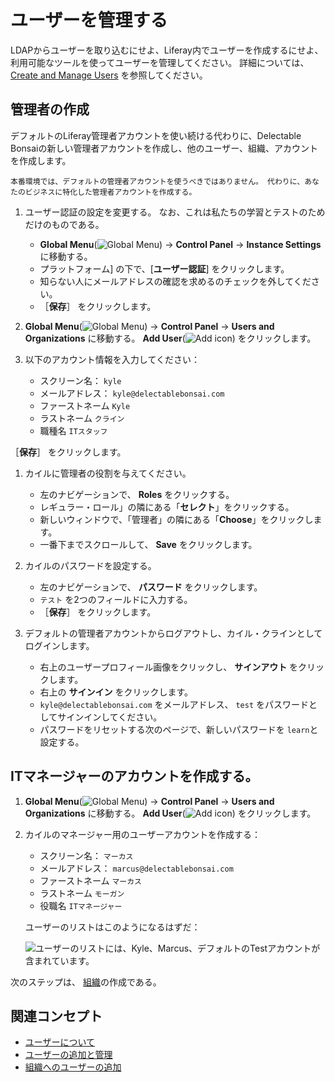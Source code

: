 # ユーザーを管理する

LDAPからユーザーを取り込むにせよ、Liferay内でユーザーを作成するにせよ、利用可能なツールを使ってユーザーを管理してください。 詳細については、 [Create and Manage Users](https://learn.liferay.com/en/w/dxp/users-and-permissions/users/adding-and-managing-users) を参照してください。

## 管理者の作成

デフォルトのLiferay管理者アカウントを使い続ける代わりに、Delectable Bonsaiの新しい管理者アカウントを作成し、他のユーザー、組織、アカウントを作成します。

```{warning}
本番環境では、デフォルトの管理者アカウントを使うべきではありません。 代わりに、あなたのビジネスに特化した管理者アカウントを作成する。
```

1. ユーザー認証の設定を変更する。 なお、これは私たちの学習とテストのためだけのものである。

   * **Global Menu**(![Global Menu](../../images/icon-applications-menu.png)) &rarr; **Control Panel** &rarr; **Instance Settings** に移動する。
   * プラットフォーム] の下で、[**ユーザー認証**] をクリックします。
   * 知らない人にメールアドレスの確認を求めるのチェックを外してください。
   * ［**保存**］ をクリックします。

1. **Global Menu**(![Global Menu](../../images/icon-applications-menu.png)) &rarr; **Control Panel** &rarr; **Users and Organizations** に移動する。 **Add User**(![Add icon](../../images/icon-add.png)) をクリックします。

1. 以下のアカウント情報を入力してください：

   * スクリーン名： `kyle`
   * メールアドレス： `kyle@delectablebonsai.com`
   * ファーストネーム `Kyle`
   * ラストネーム `クライン`
   * 職種名 `ITスタッフ`

［**保存**］ をクリックします。

1. カイルに管理者の役割を与えてください。

   * 左のナビゲーションで、 **Roles** をクリックする。
   * レギュラー・ロール」の隣にある「**セレクト**」をクリックする。
   * 新しいウィンドウで、「管理者」の隣にある「**Choose**」をクリックします。
   * 一番下までスクロールして、 **Save** をクリックします。

1. カイルのパスワードを設定する。

   * 左のナビゲーションで、 **パスワード** をクリックします。
   * `テスト` を2つのフィールドに入力する。
   * ［**保存**］ をクリックします。

1. デフォルトの管理者アカウントからログアウトし、カイル・クラインとしてログインします。

   * 右上のユーザープロフィール画像をクリックし、 **サインアウト** をクリックします。
   * 右上の **サインイン** をクリックします。
   * `kyle@delectablebonsai.com` をメールアドレス、 `test` をパスワードとしてサインインしてください。
   * パスワードをリセットする次のページで、新しいパスワードを `learn`と設定する。

## ITマネージャーのアカウントを作成する。

1. **Global Menu**(![Global Menu](../../images/icon-applications-menu.png)) &rarr; **Control Panel** &rarr; **Users and Organizations** に移動する。 **Add User**(![Add icon](../../images/icon-add.png)) をクリックします。

1. カイルのマネージャー用のユーザーアカウントを作成する：

   * スクリーン名： `マーカス`
   * メールアドレス： `marcus@delectablebonsai.com`
   * ファーストネーム `マーカス`
   * ラストネーム `モーガン`
   * 役職名 `ITマネージャー`

   ユーザーのリストはこのようになるはずだ：

   ![ユーザーのリストには、Kyle、Marcus、デフォルトのTestアカウントが含まれています。](./managing-users/images/01.png)

次のステップは、 [組織](./creating-organizations.md)の作成である。

## 関連コンセプト

- [ユーザーについて](https://learn.liferay.com/en/w/dxp/users-and-permissions/users/understanding-users)
- [ユーザーの追加と管理](https://learn.liferay.com/en/w/dxp/users-and-permissions/users/adding-and-managing-users)
- [組織へのユーザーの追加](https://learn.liferay.com/en/w/dxp/users-and-permissions/organizations/adding-users-to-organizations)
